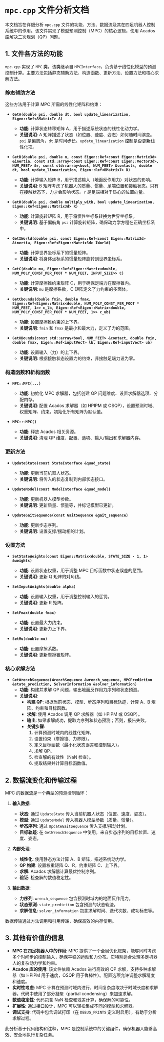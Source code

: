 # `mpc.cpp` 文件分析文档

本文档旨在详细分析 `mpc.cpp` 文件的功能、方法、数据流及其在四足机器人控制系统中的作用。该文件实现了模型预测控制（MPC）的核心逻辑，使用 Acados 库解决二次规划（QP）问题。

## 1. 文件各方法的功能

`mpc.cpp` 实现了 `MPC` 类，该类继承自 `MPCInterface`，负责基于线性化模型的预测控制计算。主要方法包括静态辅助方法、构造函数、更新方法、设置方法和核心求解方法。

### 静态辅助方法
这些方法用于计算 MPC 所需的线性化矩阵和约束：

- **`GetA(double psi, double dt, bool update_linearization, Eigen::Ref<AMatrixT> A)`**
  - **功能**: 计算状态转移矩阵 A，用于描述系统状态的线性化动力学。
  - **关键说明**: A 矩阵描述了状态（如位置、速度、姿态）如何随时间演变。`psi` 是偏航角，`dt` 是时间步长。`update_linearization` 控制是否更新线性化项。

- **`GetB(double psi, double m, const Eigen::Ref<const Eigen::Matrix3d> &inertia, const std::array<const Eigen::Ref<const Eigen::Vector3d>, NUM_FEET> &r, const std::array<bool, NUM_FEET> &contacts, double dt, bool update_linearization, Eigen::Ref<BMatrixT> B)`**
  - **功能**: 计算输入矩阵 B，用于描述输入（地面反作用力）对状态的影响。
  - **关键说明**: B 矩阵考虑了机器人的质量、惯量、足端位置和接触状态。只有在接触状态下，力才会影响状态。`r` 是足端相对于质心的位置向量。

- **`GetR(double psi, double multiply_with, bool update_linearization, Eigen::Ref<Eigen::Matrix3d> R)`**
  - **功能**: 计算旋转矩阵 R，用于将惯性坐标系转换为世界坐标系。
  - **关键说明**: 基于偏航角 `psi` 计算旋转矩阵，确保动力学方程在正确坐标系中。

- **`GetIWorld(double psi, const Eigen::Ref<const Eigen::Matrix3d> &inertia, Eigen::Ref<Eigen::Matrix3d> IWorld)`**
  - **功能**: 计算世界坐标系下的惯量矩阵。
  - **关键说明**: 将身体坐标系的惯量矩阵旋转到世界坐标系。

- **`GetC(double mu, Eigen::Ref<Eigen::Matrix<double, NUM_POLY_CONST_PER_FOOT * NUM_FEET, INPUT_SIZE>> C)`**
  - **功能**: 计算摩擦锥约束矩阵 C，用于确保足端力在摩擦锥内。
  - **关键说明**: `mu` 是摩擦系数，C 矩阵定义了力约束的多面体。

- **`GetCbounds(double fmin, double fmax, Eigen::Ref<Eigen::Matrix<double, NUM_POLY_CONST_PER_FOOT * NUM_FEET, 1>> c_lb, Eigen::Ref<Eigen::Matrix<double, NUM_POLY_CONST_PER_FOOT * NUM_FEET, 1>> c_ub)`**
  - **功能**: 设置摩擦锥约束的上下界。
  - **关键说明**: `fmin` 和 `fmax` 是最小和最大力，定义了力的范围。

- **`GetUBounds(const std::array<bool, NUM_FEET> &contact, double fmin, double fmax, Eigen::Ref<inputVecT> lb, Eigen::Ref<inputVecT> ub)`**
  - **功能**: 设置输入（力）的上下界。
  - **关键说明**: 根据接触状态设置力的约束，非接触足端力设为零。

### 构造函数和析构函数
- **`MPC::MPC(...)`**
  - **功能**: 初始化 MPC 求解器，包括创建 QP 问题维度、设置求解器选项、分配内存。
  - **关键说明**: 配置 Acados 求解器（如 HPIPM 或 OSQP），设置预测时域、权重矩阵、约束。初始化所有矩阵为默认值。

- **`MPC::~MPC()`**
  - **功能**: 释放 Acados 相关资源。
  - **关键说明**: 清理 QP 维度、配置、选项、输入/输出和求解器内存。

### 更新方法
- **`UpdateState(const StateInterface &quad_state)`**
  - **功能**: 更新当前机器人状态。
  - **关键说明**: 将传入的状态复制到内部状态接口。

- **`UpdateModel(const ModelInterface &quad_model)`**
  - **功能**: 更新机器人模型参数。
  - **关键说明**: 更新质量、惯量等，并标记模型已更新。

- **`UpdateGaitSequence(const GaitSequence &gait_sequence)`**
  - **功能**: 更新步态序列。
  - **关键说明**: 设置支撑/摆动相的计划。

### 设置方法
- **`SetStateWeights(const Eigen::Matrix<double, STATE_SIZE - 1, 1> &weights)`**
  - **功能**: 设置状态权重，用于调整 MPC 目标函数中状态误差的惩罚。
  - **关键说明**: 更新 Q 矩阵的对角线。

- **`SetInputWeights(double alpha)`**
  - **功能**: 设置输入权重，用于调整控制输入的惩罚。
  - **关键说明**: 更新 R 矩阵。

- **`SetFmax(double fmax)`**
  - **功能**: 设置最大力约束。
  - **关键说明**: 更新力上下界。

- **`SetMu(double mu)`**
  - **功能**: 设置摩擦系数。
  - **关键说明**: 更新摩擦锥矩阵。

### 核心求解方法
- **`GetWrenchSequence(WrenchSequence &wrench_sequence, MPCPrediction &state_prediction, SolverInformation &solver_information)`**
  - **功能**: 构建并求解 QP 问题，输出地面反作用力序列和状态预测。
  - **关键说明**: 
    - **构建 QP**: 根据当前状态、模型、步态序列和目标轨迹，计算 A、B 矩阵、约束和目标函数。
    - **求解**: 使用 Acados 调用 QP 求解器（如 HPIPM 或 OSQP）。
    - **输出**: 如果求解成功，提取力序列和状态预测；否则，报告失败。
    - **关键步骤**:
      1. 计算预测时域内的线性化矩阵。
      2. 设置约束（摩擦锥、力界限）。
      3. 定义目标函数（最小化状态误差和控制输入）。
      4. 求解 QP。
      5. 检查解的有效性（NaN 检查）。
      6. 提取结果并计算目标函数值。

## 2. 数据流变化和传输过程

MPC 的数据流是一个典型的预测控制循环：

1. **输入数据**:
   - **状态**: 通过 `UpdateState` 传入当前机器人状态（位置、速度、姿态）。
   - **模型**: 通过 `UpdateModel` 传入机器人模型参数（质量、惯量）。
   - **步态序列**: 通过 `UpdateGaitSequence` 传入支撑/摆动计划。
   - **目标轨迹**: 在 `GetWrenchSequence` 中使用，来自步态序列的目标位置、速度、姿态。

2. **内部处理**:
   - **线性化**: 使用静态方法计算 A、B 矩阵，描述系统动力学。
   - **QP 构建**: 设置权重矩阵 Q、R，约束矩阵 C、上下界。
   - **求解**: Acados 求解器计算最优控制序列。
   - **验证**: 检查解的数值稳定性。

3. **输出数据**:
   - **力序列**: `wrench_sequence` 包含预测时域内的地面反作用力。
   - **状态预测**: `state_prediction` 包含预测的状态轨迹。
   - **求解信息**: `solver_information` 包含求解时间、迭代次数、成功标志等。

数据传输通过方法调用和引用传递，确保高效的内存使用。

## 3. 其他有价值的信息

- **MPC 在四足机器人中的作用**: MPC 提供了一个全局优化框架，能够同时考虑多个时间步的控制输入，确保平稳的运动和力分布。它特别适合处理多足机器人的复杂动力学和约束。
- **Acados 库的使用**: 该文件依赖 Acados 进行高效的 QP 求解，支持多种求解器（如 HPIPM 用于速度，OSQP 用于鲁棒性）。配置选项允许调整求解精度和速度。
- **实时性考虑**: MPC 计算在预测时域内进行，时间复杂度取决于时域长度和求解器。代码中使用了部分凝聚（partial condensing）来加速求解。
- **数值稳定性**: 代码包含 NaN 检查和残差计算，确保解的可靠性。
- **扩展性**: 通过接口设计，MPC 可以轻松集成不同的模型和求解器。
- **调试支持**: 代码中包含调试打印（在 `DEBUG_PRINTS` 定义时启用），有助于分析求解过程。

此分析基于代码结构和注释，MPC 是控制系统中的关键组件，确保机器人能够高效、安全地执行复杂任务。